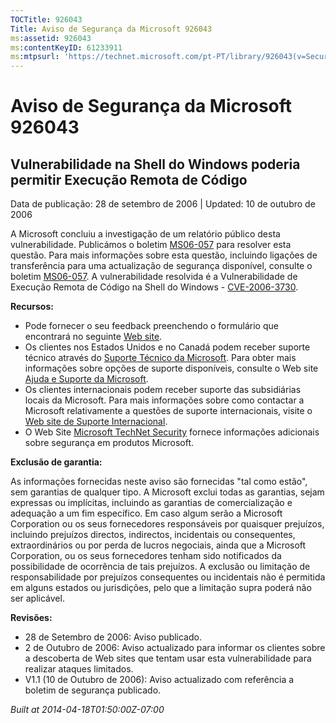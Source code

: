 ```yaml
---
TOCTitle: 926043
Title: Aviso de Segurança da Microsoft 926043
ms:assetid: 926043
ms:contentKeyID: 61233911
ms:mtpsurl: 'https://technet.microsoft.com/pt-PT/library/926043(v=Security.10)'
---
```




Aviso de Segurança da Microsoft 926043
======================================

Vulnerabilidade na Shell do Windows poderia permitir Execução Remota de Código
------------------------------------------------------------------------------

Data de publicação: 28 de setembro de 2006 | Updated: 10 de outubro de 2006

A Microsoft concluiu a investigação de um relatório público desta vulnerabilidade. Publicámos o boletim [MS06-057](http://www.microsoft.com/portugal/technet/seguranca/boletins/ms06-057.mspx) para resolver esta questão. Para mais informações sobre esta questão, incluindo ligações de transferência para uma actualização de segurança disponível, consulte o boletim [MS06-057](http://www.microsoft.com/portugal/technet/seguranca/boletins/ms06-057.mspx). A vulnerabilidade resolvida é a Vulnerabilidade de Execução Remota de Código na Shell do Windows - [CVE-2006-3730](http://www.cve.mitre.org/cgi-bin/cvename.cgi?name=cve-2006-3730).

**Recursos:**

-   Pode fornecer o seu feedback preenchendo o formulário que encontrará no seguinte [Web site](https://support.microsoft.com/common/survey.aspx?scid=sw;en;1257&amp;showpage=1&amp;ws=technet&amp;sd=tech).
-   Os clientes nos Estados Unidos e no Canadá podem receber suporte técnico através do [Suporte Técnico da Microsoft](http://go.microsoft.com/fwlink/?linkid=21131). Para obter mais informações sobre opções de suporte disponíveis, consulte o Web site [Ajuda e Suporte da Microsoft](http://support.microsoft.com/).
-   Os clientes internacionais podem receber suporte das subsidiárias locais da Microsoft. Para mais informações sobre como contactar a Microsoft relativamente a questões de suporte internacionais, visite o [Web site de Suporte Internacional](http://go.microsoft.com/fwlink/?linkid=21155).
-   O Web Site [Microsoft TechNet Security](http://go.microsoft.com/fwlink/?linkid=21132) fornece informações adicionais sobre segurança em produtos Microsoft.

**Exclusão de garantia:**

As informações fornecidas neste aviso são fornecidas "tal como estão", sem garantias de qualquer tipo. A Microsoft exclui todas as garantias, sejam expressas ou implícitas, incluindo as garantias de comercialização e adequação a um fim específico. Em caso algum serão a Microsoft Corporation ou os seus fornecedores responsáveis por quaisquer prejuízos, incluindo prejuízos directos, indirectos, incidentais ou consequentes, extraordinários ou por perda de lucros negociais, ainda que a Microsoft Corporation, ou os seus fornecedores tenham sido notificados da possibilidade de ocorrência de tais prejuízos. A exclusão ou limitação de responsabilidade por prejuízos consequentes ou incidentais não é permitida em alguns estados ou jurisdições, pelo que a limitação supra poderá não ser aplicável.

**Revisões:**

-   28 de Setembro de 2006: Aviso publicado.
-   2 de Outubro de 2006: Aviso actualizado para informar os clientes sobre a descoberta de Web sites que tentam usar esta vulnerabilidade para realizar ataques limitados.
-   V1.1 (10 de Outubro de 2006): Aviso actualizado com referência a boletim de segurança publicado.

*Built at 2014-04-18T01:50:00Z-07:00*
